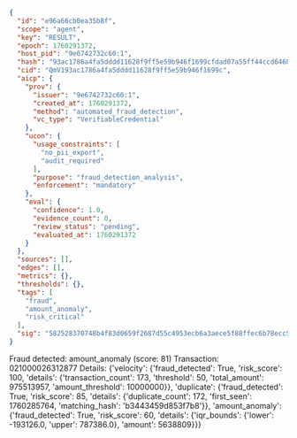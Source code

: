 ```json
{
  "id": "e96a66cb0ea35b8f",
  "scope": "agent",
  "key": "RESULT",
  "epoch": 1760291372,
  "host_pid": "9e6742732c60:1",
  "hash": "93ac1786a4fa5dddd11628f9ff5e59b946f1699cfdad07a55ff44ccd646842d2",
  "cid": "QmV193ac1786a4fa5dddd11628f9ff5e59b946f1699c",
  "aicp": {
    "prov": {
      "issuer": "9e6742732c60:1",
      "created_at": 1760291372,
      "method": "automated_fraud_detection",
      "vc_type": "VerifiableCredential"
    },
    "ucon": {
      "usage_constraints": [
        "no_pii_export",
        "audit_required"
      ],
      "purpose": "fraud_detection_analysis",
      "enforcement": "mandatory"
    },
    "eval": {
      "confidence": 1.0,
      "evidence_count": 0,
      "review_status": "pending",
      "evaluated_at": 1760291372
    }
  },
  "sources": [],
  "edges": [],
  "metrics": {},
  "thresholds": {},
  "tags": [
    "fraud",
    "amount_anomaly",
    "risk_critical"
  ],
  "sig": "582528370748b4f83d0659f2687d55c4953ecb6a3aece5f88ffec6b78ecc5002"
}
```

Fraud detected: amount_anomaly (score: 81)
Transaction: 021000026312877
Details: {'velocity': {'fraud_detected': True, 'risk_score': 100, 'details': {'transaction_count': 173, 'threshold': 50, 'total_amount': 975513957, 'amount_threshold': 10000000}}, 'duplicate': {'fraud_detected': True, 'risk_score': 85, 'details': {'duplicate_count': 172, 'first_seen': 1760285764, 'matching_hash': 'b3443459d853f7b8'}}, 'amount_anomaly': {'fraud_detected': True, 'risk_score': 60, 'details': {'iqr_bounds': {'lower': -193126.0, 'upper': 787386.0}, 'amount': 5638809}}}